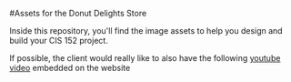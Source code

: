#Assets for the Donut Delights Store

Inside this repository, you'll find the image assets to help you design and build your CIS 152 project. 

If possible, the client would really like to also have the following [youtube video](https://www.youtube.com/watch?v=aWMjUQFEGd0) embedded on the website
